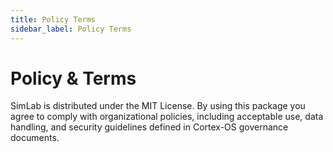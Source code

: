 ```yaml
---
title: Policy Terms
sidebar_label: Policy Terms
---
```


# Policy & Terms

SimLab is distributed under the MIT License. By using this package you agree to comply with organizational policies, including acceptable use, data handling, and security guidelines defined in Cortex-OS governance documents.


